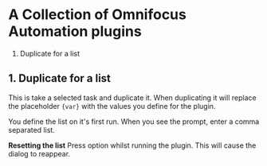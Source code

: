 # A Collection of Omnifocus Automation plugins

1. Duplicate for a list

## 1. Duplicate for a list

This is take a selected task and duplicate it. When duplicating it will replace the placeholder `{var}` with the values you define for the plugin.

You define the list on it's first run. When you see the prompt, enter a comma separated list.

**Resetting the list** Press option whilst running the plugin. This will cause the dialog to reappear.
